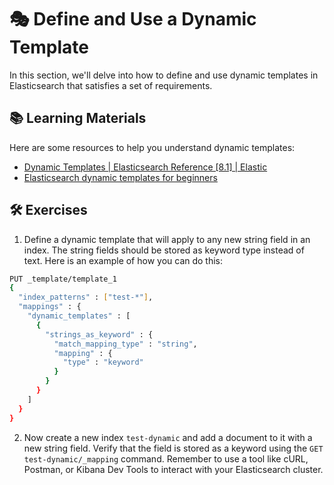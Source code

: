 # 🎭 Define and Use a Dynamic Template

In this section, we'll delve into how to define and use dynamic templates in Elasticsearch that satisfies a set of requirements.

## 📚 Learning Materials

Here are some resources to help you understand dynamic templates:

- [Dynamic Templates | Elasticsearch Reference [8.1] | Elastic](https://www.elastic.co/guide/en/elasticsearch/reference/current/dynamic-templates.html)
- [Elasticsearch dynamic templates for beginners](https://dev.to/codingblocks/elastic-search-dynamic-templates-for-beginners-58f8)

## 🛠️ Exercises

1. Define a dynamic template that will apply to any new string field in an index. The string fields should be stored as keyword type instead of text. Here is an example of how you can do this:

```bash
PUT _template/template_1
{
  "index_patterns" : ["test-*"],
  "mappings" : {
    "dynamic_templates" : [
      {
        "strings_as_keyword" : {
          "match_mapping_type" : "string",
          "mapping" : {
            "type" : "keyword"
          }
        }
      }
    ]
  }
}
```

2. Now create a new index `test-dynamic` and add a document to it with a new string field. Verify that the field is stored as a keyword using the `GET test-dynamic/_mapping` command.
Remember to use a tool like cURL, Postman, or Kibana Dev Tools to interact with your Elasticsearch cluster.